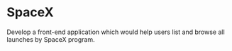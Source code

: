 # SpaceX
Develop a front-end application which would help users list and browse all launches by SpaceX program.
